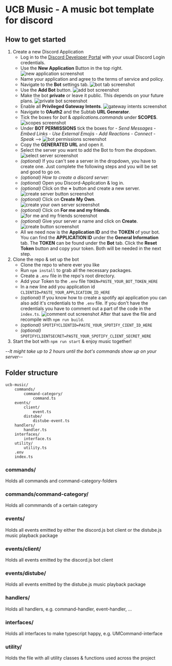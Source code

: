 # UCB Music - A music bot template for discord
## How to get started

1. Create a new Discord Application
	- Log in to the [Discord Developer Portal](https://discord.com/developers/applications) with your usual Discord Login credentials.
	- Use the **New Application** Button in the top right. ![new application screenshot](assets/screenshots/Discord-Developer-Portal-—-My-Applications.png)
	- Name your application and agree to the terms of service and policy.
	- Navigate to the **Bot** settings tab. ![bot tab screenshot](assets/screenshots/Discord-Developer-Portal-—-Bot-Settings-Tab.png)
	- Use the **Add Bot** button. ![add bot screenshot](assets/screenshots/Discord-Developer-Portal-—-Add-A-Bot.png)
	- Make the bot **private** or leave it public. This depends on your future plans. ![private bot screenshot](assets/screenshots/Discord-Developer-Portal_Private-Bot.png)
	- Enable all **Privileged Gateway Intents**. ![gateway intents screenshot](assets/screenshots/Discord-Developer-Portal-—-Gateway-Intents.png)
	- Navigate to **0Auth2** and the Subtab **URL Generator**.
	- Tick the boxes for *bot* & *applications.commands* under **SCOPES**. ![scopes screenshot](assets/screenshots/Discord-Developer-Portal_Scopes.png)
	- Under **BOT PERMISSIONS** tick the boxes for
			- *Send Messages*
			- *Embed Links*
			- *Use External Emojis*
			- *Add Reactions*
			- *Connect*
			- *Speak*
		--> ![bot permissions screenshot](assets/screenshots/Discord-Developer-Portal_Bot-Permissions.png)
	- Copy the **GENERATED URL** and open it.
	- Select the server you want to add the Bot to from the dropdown. ![select server screenshot](assets/screenshots/Discord-Authorise-access-to-your-account.png)
	- *(optional)* If you can't see a server in the dropdown, you have to create one. Just complete the following steps and you will be set and good to go on.
	- *(optional) How to create a discord server:* 
	- *(optional)* Open you Discord-Application & log in.
	- *(optional)* Click on the **+** button and create a new server. ![create server button screenshot](assets/screenshots/create_server-button.png)
	- *(optional)* Click on **Create My Own**. ![create your own server screenshot](assets/screenshots/create_your_own.png)
	- *(optional)* Click on **For me and my friends**. ![for me and my friends screenshot](assets/screenshots/for_me_and_friends.png)
	- *(optional)* Give your server a name and click on **Create**. ![create button screenshot](assets/screenshots/name_your_server.png)
	- All we need now is the **Application ID** and the **TOKEN** of your bot. You can find the **APPLICATION ID** under the **General Information** tab. The **TOKEN** can be found under the **Bot** tab. Click the **Reset Token** button and copy your token. Both will be needed in the next step.
2. Clone the repo & set up the bot
	- Clone the repo to where ever you like
	- Run `npm install` to grab all the necessary packages.
	- Create a `.env` file in the repo's root directory.
	- Add your Token to the `.env` file `TOKEN=PASTE_YOUR_BOT_TOKEN_HERE` 
	- In a new line add you application id `CLIENTID=PASTE_YOUR_APPLICATION_ID_HERE`
	- *(optional)* If you know how to create a spotify api application you can also add it's credentials to the `.env` file. If you don't have the credentials you have to comment out a part of the code in the `index.ts`. ![comment out screenshot](assets/screenshots/comment_out.png) After that save the file and recompile with `npm run build`.
	- *(optional)* `SPOTIFYCLIENTID=PASTE_YOUR_SPOTIFY_CIENT_ID_HERE`
	- *(optional)* `SPOTIFYCLIENTSECRET=PASTE_YOUR_SPOTIFY_CLIENT_SECRET_HERE`
3. Start the bot with `npm run start` & enjoy music together!

--*It might take up to 2 hours until the bot's commands show up on your server*--

## Folder structure

```
ucb-music/
	commands/
		command-category/
			command.ts
	events/
		client/
			event.ts
		distube/
			distube-event.ts
	handlers/
		handler.ts
	interfaces/
		interface.ts
	utility/
		utility.ts
	.env
	index.ts
```

### commands/
Holds all commands and command-category-folders

### commands/command-category/
Holds all commmands of a certain category

### events/
Holds all events emitted by either the discord.js bot client or the distube.js music playback package

### events/client/
Holds all events emitted by the discord.js bot client

### events/distube/
Holds all events emitted by the distube.js music playback package

### handlers/
Holds all handlers, e.g. command-handler, event-handler, ...

### interfaces/
Holds all interfaces to make typescript happy, e.g. UMCommand-interface

### utility/
Holds the file with all utility classes & functions used across the project